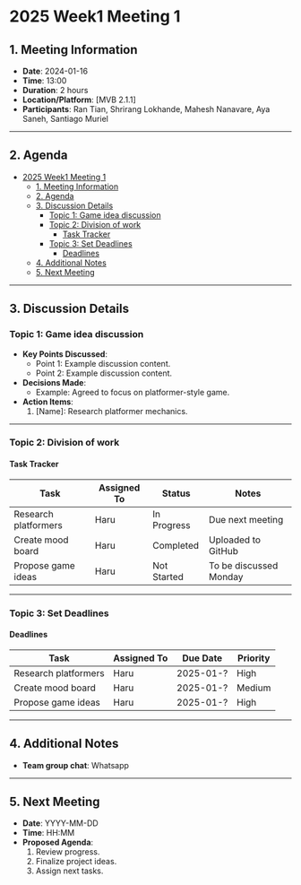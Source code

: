 # 2025 Week1 Meeting 1

## 1. Meeting Information
- **Date**: 2024-01-16
- **Time**: 13:00
- **Duration**: 2 hours
- **Location/Platform**: [MVB 2.1.1]
- **Participants**: Ran Tian, Shrirang Lokhande, Mahesh Nanavare, Aya Saneh, Santiago Muriel

---

## 2. Agenda
- [2025 Week1 Meeting 1](#2025-week1-meeting-1)
  - [1. Meeting Information](#1-meeting-information)
  - [2. Agenda](#2-agenda)
  - [3. Discussion Details](#3-discussion-details)
    - [Topic 1: Game idea discussion](#topic-1-game-idea-discussion)
    - [Topic 2: Division of work](#topic-2-division-of-work)
      - [Task Tracker](#task-tracker)
    - [Topic 3: Set Deadlines](#topic-3-set-deadlines)
      - [Deadlines](#deadlines)
  - [4. Additional Notes](#4-additional-notes)
  - [5. Next Meeting](#5-next-meeting)

---

## 3. Discussion Details
### Topic 1: Game idea discussion
- **Key Points Discussed**:
  - Point 1: Example discussion content.
  - Point 2: Example discussion content.
- **Decisions Made**:
  - Example: Agreed to focus on platformer-style game.
- **Action Items**:
  1. [Name]: Research platformer mechanics.

---

### Topic 2: Division of work
#### Task Tracker
| Task                 | Assigned To       | Status      | Notes                   |
|----------------------|-------------------|-------------|-------------------------|
| Research platformers | Haru              | In Progress | Due next meeting        |
| Create mood board    | Haru              | Completed   | Uploaded to GitHub      |
| Propose game ideas   | Haru              | Not Started | To be discussed Monday  |

---

### Topic 3: Set Deadlines
#### Deadlines
| Task                 | Assigned To       | Due Date    | Priority   |
|----------------------|-------------------|-------------|------------|
| Research platformers | Haru              | 2025-01-?   | High       |
| Create mood board    | Haru              | 2025-01-?   | Medium     |
| Propose game ideas   | Haru              | 2025-01-?   | High       |

---

## 4. Additional Notes
- **Team group chat**: Whatsapp

---

## 5. Next Meeting
- **Date**: YYYY-MM-DD
- **Time**: HH:MM
- **Proposed Agenda**:
  1. Review progress.
  2. Finalize project ideas.
  3. Assign next tasks.

